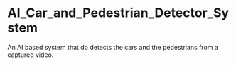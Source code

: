 # AI_Car_and_Pedestrian_Detector_System
An AI based system that do detects the cars and the pedestrians from a captured video. 
